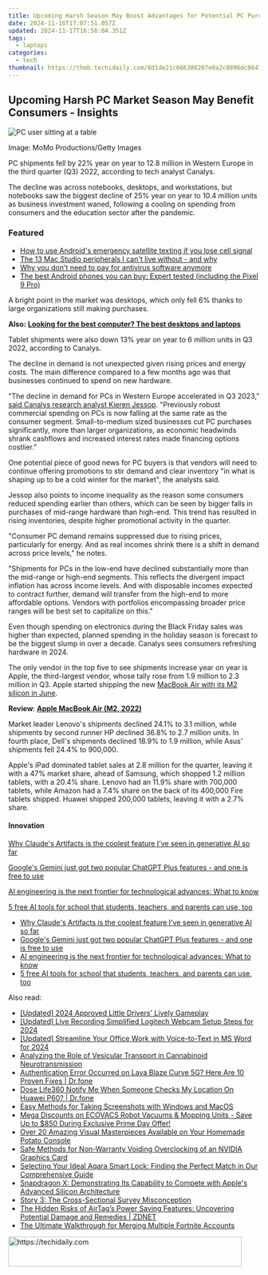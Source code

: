 ```yaml
---
title: Upcoming Harsh Season May Boost Advantages for Potential PC Purchasers - Insights | ZDNet
date: 2024-11-16T17:07:51.057Z
updated: 2024-11-17T16:58:04.351Z
tags:
  - laptops
categories:
  - tech
thumbnail: https://thmb.techidaily.com/8d1de21c666386207e0a2c0896dc0647ebc82a413cfdd6aa282a235213b145ee.jpg
---
```


## Upcoming Harsh PC Market Season May Benefit Consumers - Insights

![PC user sitting at a table](https://www.zdnet.com/a/img/resize/1c01998cbfb791c1009acfff150563c406dd7934/2022/06/15/7e4a96f5-9608-4380-9939-10ff350a41df/pc-user.jpg?auto=webp&width=1280)

Image: MoMo Productions/Getty Images

PC shipments fell by 22% year on year to 12.8 million in Western Europe in the third quarter (Q3) 2022, according to tech analyst Canalys. 

The decline was across notebooks, desktops, and workstations, but notebooks saw the biggest decline of 25% year on year to 10.4 million units as business investment waned, following a cooling on spending from consumers and the education sector after the pandemic. 

### Featured

* [How to use Android's emergency satellite texting if you lose cell signal](https://www.zdnet.com/article/how-to-use-androids-emergency-satellite-texting-if-you-lose-cell-signal/)
* [The 13 Mac Studio peripherals I can't live without - and why](https://www.zdnet.com/article/the-13-mac-studio-peripherals-i-cant-live-without-and-why/)
* [Why you don't need to pay for antivirus software anymore](https://www.zdnet.com/article/why-you-dont-need-to-pay-for-antivirus-software-anymore/)
* [The best Android phones you can buy: Expert tested (including the Pixel 9 Pro)](https://www.zdnet.com/article/best-android-phone/)

A bright point in the market was desktops, which only fell 6% thanks to large organizations still making purchases. 

**Also:** [**Looking for the best computer? The best desktops and laptops**](https://www.zdnet.com/article/best-computer/)

Tablet shipments were also down 13% year on year to 6 million units in Q3 2022, according to Canalys. 

The decline in demand is not unexpected given rising prices and energy costs. The main difference compared to a few months ago was that businesses continued to spend on new hardware. 

"The decline in demand for PCs in Western Europe accelerated in Q3 2023," [said Canalys research analyst Kieren Jessop](https://www.canalys.com/newsroom/western-europes-pc-market-braces-for-a-cold-winter-as-shipments-fall-by-22-in-q3-2022). "Previously robust commercial spending on PCs is now falling at the same rate as the consumer segment. Small-to-medium sized businesses cut PC purchases significantly, more than larger organizations, as economic headwinds shrank cashflows and increased interest rates made financing options costlier." 

One potential piece of good news for PC buyers is that vendors will need to continue offering promotions to stir demand and clear inventory "in what is shaping up to be a cold winter for the market", the analysts said.

Jessop also points to income inequality as the reason some consumers reduced spending earlier than others, which can be seen by bigger falls in purchases of mid-range hardware than high-end. This trend has resulted in rising inventories, despite higher promotional activity in the quarter. 

"Consumer PC demand remains suppressed due to rising prices, particularly for energy. And as real incomes shrink there is a shift in demand across price levels," he notes. 

"Shipments for PCs in the low-end have declined substantially more than the mid-range or high-end segments. This reflects the divergent impact inflation has across income levels. And with disposable incomes expected to contract further, demand will transfer from the high-end to more affordable options. Vendors with portfolios encompassing broader price ranges will be best set to capitalize on this." 

Even though spending on electronics during the Black Friday sales was higher than expected, planned spending in the holiday season is forecast to be the biggest slump in over a decade. Canalys sees consumers refreshing hardware in 2024.

The only vendor in the top five to see shipments increase year on year is Apple, the third-largest vendor, whose tally rose from 1.9 million to 2.3 million in Q3\. Apple started shipping the new [MacBook Air with its M2 silicon in June](https://www.zdnet.com/article/wwdc-2022-apple-unveils-the-m2-chip/). 

**Review**: [**Apple MacBook Air (M2, 2022)**](https://www.zdnet.com/article/apple-macbook-air-m2-2022-review/)

Market leader Lenovo's shipments declined 24.1% to 3.1 million, while shipments by second runner HP declined 36.8% to 2.7 million units. In fourth place, Dell's shipments declined 18.9% to 1.9 million, while Asus' shipments fell 24.4% to 900,000\. 

Apple's iPad dominated tablet sales at 2.8 million for the quarter, leaving it with a 47% market share, ahead of Samsung, which shopped 1.2 million tablets, with a 20.4% share. Lenovo had an 11.9% share with 700,000 tablets, while Amazon had a 7.4% share on the back of its 400,000 Fire tablets shipped. Huawei shipped 200,000 tablets, leaving it with a 2.7% share. 

#### Innovation

[Why Claude's Artifacts is the coolest feature I've seen in generative AI so far](https://www.zdnet.com/article/why-claudes-artifacts-is-the-coolest-feature-ive-seen-in-generative-ai-so-far/ "Why Claude's Artifacts is the coolest feature I've seen in generative AI so far")

[Google's Gemini just got two popular ChatGPT Plus features - and one is free to use](https://www.zdnet.com/article/googles-gemini-just-got-two-popular-chatgpt-plus-features-and-one-is-free-to-use/ "Google's Gemini just got two popular ChatGPT Plus features - and one is free to use")

[AI engineering is the next frontier for technological advances: What to know](https://www.zdnet.com/article/ai-engineering-is-the-next-frontier-for-technological-advances-what-you-need-to-know/ "AI engineering is the next frontier for technological advances: What to know")

[5 free AI tools for school that students, teachers, and parents can use, too](https://www.zdnet.com/article/5-free-ai-tools-for-school-that-students-teachers-and-parents-can-use-too/ "5 free AI tools for school that students, teachers, and parents can use, too")

* [Why Claude's Artifacts is the coolest feature I've seen in generative AI so far](https://www.zdnet.com/article/why-claudes-artifacts-is-the-coolest-feature-ive-seen-in-generative-ai-so-far/ "Why Claude's Artifacts is the coolest feature I've seen in generative AI so far")
* [Google's Gemini just got two popular ChatGPT Plus features - and one is free to use](https://www.zdnet.com/article/googles-gemini-just-got-two-popular-chatgpt-plus-features-and-one-is-free-to-use/ "Google's Gemini just got two popular ChatGPT Plus features - and one is free to use")
* [AI engineering is the next frontier for technological advances: What to know](https://www.zdnet.com/article/ai-engineering-is-the-next-frontier-for-technological-advances-what-you-need-to-know/ "AI engineering is the next frontier for technological advances: What to know")
* [5 free AI tools for school that students, teachers, and parents can use, too](https://www.zdnet.com/article/5-free-ai-tools-for-school-that-students-teachers-and-parents-can-use-too/ "5 free AI tools for school that students, teachers, and parents can use, too")

<ins class="adsbygoogle"
     style="display:block"
     data-ad-format="autorelaxed"
     data-ad-client="ca-pub-7571918770474297"
     data-ad-slot="1223367746"></ins>

<ins class="adsbygoogle"
     style="display:block"
     data-ad-client="ca-pub-7571918770474297"
     data-ad-slot="8358498916"
     data-ad-format="auto"
     data-full-width-responsive="true"></ins>

<span class="atpl-alsoreadstyle">Also read:</span>
<div><ul>
<li><a href="https://screen-sharing-recording.techidaily.com/updated-2024-approved-little-drivers-lively-gameplay/"><u>[Updated] 2024 Approved Little Drivers' Lively Gameplay</u></a></li>
<li><a href="https://desktop-recording.techidaily.com/updated-live-recording-simplified-logitech-webcam-setup-steps-for-2024/"><u>[Updated] Live Recording Simplified Logitech Webcam Setup Steps for 2024</u></a></li>
<li><a href="https://fox-glue.techidaily.com/updated-streamline-your-office-work-with-voice-to-text-in-ms-word-for-2024/"><u>[Updated] Streamline Your Office Work with Voice-to-Text in MS Word for 2024</u></a></li>
<li><a href="https://games-able.techidaily.com/analyzing-the-role-of-vesicular-transport-in-cannabinoid-neurotransmission/"><u>Analyzing the Role of Vesicular Transport in Cannabinoid Neurotransmission</u></a></li>
<li><a href="https://howto.techidaily.com/authentication-error-occurred-on-lava-blaze-curve-5g-here-are-10-proven-fixes-drfone-by-drfone-fix-android-problems-fix-android-problems/"><u>Authentication Error Occurred on Lava Blaze Curve 5G? Here Are 10 Proven Fixes | Dr.fone</u></a></li>
<li><a href="https://fake-location.techidaily.com/dose-life360-notify-me-when-someone-checks-my-location-on-huawei-p60-drfone-by-drfone-virtual-android/"><u>Dose Life360 Notify Me When Someone Checks My Location On Huawei P60? | Dr.fone</u></a></li>
<li><a href="https://techtrends.techidaily.com/easy-methods-for-taking-screenshots-with-windows-and-macos/"><u>Easy Methods for Taking Screenshots with Windows and MacOS</u></a></li>
<li><a href="https://hardware-reviews.techidaily.com/mega-discounts-on-ecovacs-robot-vacuums-and-mopping-units-save-up-to-850-during-exclusive-prime-day-offer/"><u>Mega Discounts on ECOVACS Robot Vacuums & Mopping Units - Save Up to $850 During Exclusive Prime Day Offer!</u></a></li>
<li><a href="https://hardware-reviews.techidaily.com/over-20-amazing-visual-masterpieces-available-on-your-homemade-potato-console/"><u>Over 20 Amazing Visual Masterpieces Available on Your Homemade Potato Console</u></a></li>
<li><a href="https://hardware-reviews.techidaily.com/safe-methods-for-non-warranty-voiding-overclocking-of-an-nvidia-graphics-card/"><u>Safe Methods for Non-Warranty Voiding Overclocking of an NVIDIA Graphics Card</u></a></li>
<li><a href="https://hardware-reviews.techidaily.com/selecting-your-ideal-aqara-smart-lock-finding-the-perfect-match-in-our-comprehensive-guide/"><u>Selecting Your Ideal Aqara Smart Lock: Finding the Perfect Match in Our Comprehensive Guide</u></a></li>
<li><a href="https://hardware-reviews.techidaily.com/snapdragon-x-demonstrating-its-capability-to-compete-with-apples-advanced-silicon-architecture/"><u>Snapdragon X: Demonstrating Its Capability to Compete with Apple's Advanced Silicon Architecture</u></a></li>
<li><a href="https://hardware-reviews.techidaily.com/story-3-the-cross-sectional-survey-misconception/"><u>Story 3: The Cross-Sectional Survey Misconception</u></a></li>
<li><a href="https://hardware-tips.techidaily.com/the-hidden-risks-of-airtags-power-saving-features-uncovering-potential-damage-and-remedies-zdnet/"><u>The Hidden Risks of AirTag’s Power Saving Features: Uncovering Potential Damage and Remedies | ZDNET</u></a></li>
<li><a href="https://technical-tips.techidaily.com/the-ultimate-walkthrough-for-merging-multiple-fortnite-accounts/"><u>The Ultimate Walkthrough for Merging Multiple Fortnite Accounts</u></a></li>
</ul></div>

<!-- affiliate ads begin -->
<a href="https://review-au.sjv.io/c/5597632/2098703/14409" target="_top" id="2098703">
  <img src="//a.impactradius-go.com/display-ad/14409-2098703" border="0" alt="https://techidaily.com" width="468" height="60"/>
</a>
<img height="0" width="0" src="https://review-au.sjv.io/i/5597632/2098703/14409" style="position:absolute;visibility:hidden;" border="0" />
<!-- affiliate ads end -->

